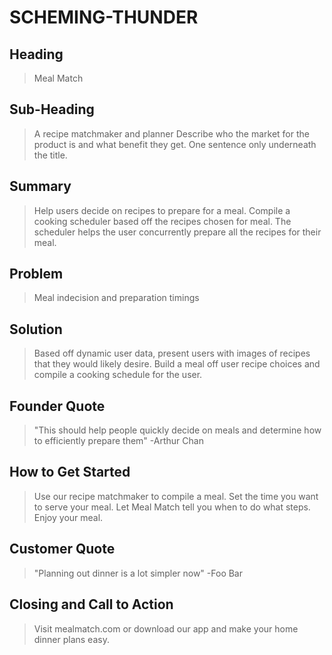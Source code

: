 # SCHEMING-THUNDER #

<!-- 
> This material was originally posted [here](http://www.quora.com/What-is-Amazons-approach-to-product-development-and-product-management). It is reproduced here for posterities sake.

There is an approach called "working backwards" that is widely used at Amazon. They work backwards from the customer, rather than starting with an idea for a product and trying to bolt customers onto it. While working backwards can be applied to any specific product decision, using this approach is especially important when developing new products or features.

For new initiatives a product manager typically starts by writing an internal press release announcing the finished product. The target audience for the press release is the new/updated product's customers, which can be retail customers or internal users of a tool or technology. Internal press releases are centered around the customer problem, how current solutions (internal or external) fail, and how the new product will blow away existing solutions.

If the benefits listed don't sound very interesting or exciting to customers, then perhaps they're not (and shouldn't be built). Instead, the product manager should keep iterating on the press release until they've come up with benefits that actually sound like benefits. Iterating on a press release is a lot less expensive than iterating on the product itself (and quicker!).

If the press release is more than a page and a half, it is probably too long. Keep it simple. 3-4 sentences for most paragraphs. Cut out the fat. Don't make it into a spec. You can accompany the press release with a FAQ that answers all of the other business or execution questions so the press release can stay focused on what the customer gets. My rule of thumb is that if the press release is hard to write, then the product is probably going to suck. Keep working at it until the outline for each paragraph flows. 

Oh, and I also like to write press-releases in what I call "Oprah-speak" for mainstream consumer products. Imagine you're sitting on Oprah's couch and have just explained the product to her, and then you listen as she explains it to her audience. That's "Oprah-speak", not "Geek-speak".

Once the project moves into development, the press release can be used as a touchstone; a guiding light. The product team can ask themselves, "Are we building what is in the press release?" If they find they're spending time building things that aren't in the press release (overbuilding), they need to ask themselves why. This keeps product development focused on achieving the customer benefits and not building extraneous stuff that takes longer to build, takes resources to maintain, and doesn't provide real customer benefit (at least not enough to warrant inclusion in the press release).
 -->
 
## Heading ##
  > Meal Match

## Sub-Heading ##
  > A recipe matchmaker and planner
Describe who the market for the product is and what benefit they get. One sentence only underneath the title.

## Summary ##
  > Help users decide on recipes to prepare for a meal. Compile a cooking scheduler based off the recipes chosen for meal. The scheduler helps the user concurrently prepare all the recipes for their meal.

## Problem ##
  > Meal indecision and preparation timings

## Solution ##
  > Based off dynamic user data, present users with images of recipes that they would likely desire. Build a meal off user recipe choices and compile a cooking schedule for the user.

## Founder Quote ##
  > "This should help people quickly decide on meals and determine how to efficiently prepare them" -Arthur Chan

## How to Get Started ##
  > Use our recipe matchmaker to compile a meal. Set the time you want to serve your meal. Let Meal Match tell you when to do what steps. Enjoy your meal.

## Customer Quote ##
  > "Planning out dinner is a lot simpler now" -Foo Bar

## Closing and Call to Action ##
  > Visit mealmatch.com or download our app and make your home dinner plans easy.
